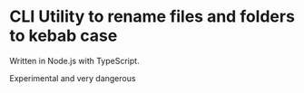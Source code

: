 # CLI Utility to rename files and folders to kebab case

Written in Node.js with TypeScript.

Experimental and very dangerous
